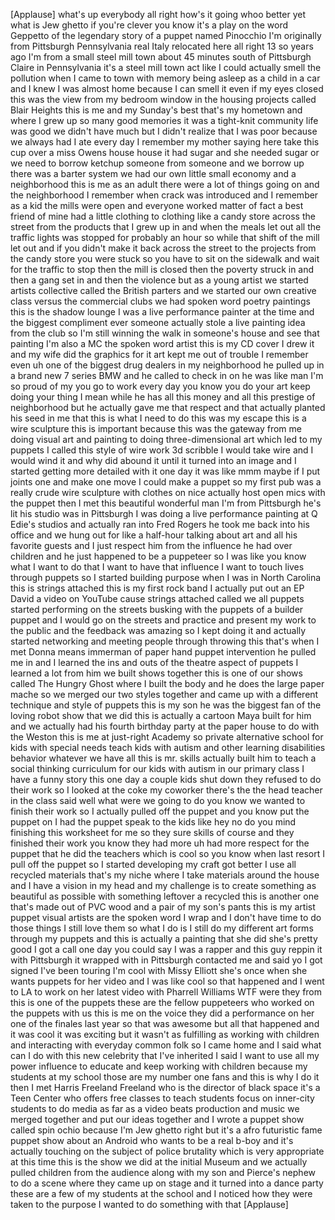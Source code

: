 
[Applause]
what&#39;s up everybody all right how&#39;s it
going
whoo better yet what is Jew ghetto if
you&#39;re clever you know it&#39;s a play on
the word Geppetto of the legendary story
of a puppet named Pinocchio
I&#39;m originally from Pittsburgh
Pennsylvania real Italy relocated here
all right 13 so years ago I&#39;m from a
small steel mill town about 45 minutes
south of Pittsburgh Claire in
Pennsylvania it&#39;s a steel mill town act
like I could actually smell the
pollution when I came to town with
memory being asleep as a child in a car
and I knew I was almost home because I
can smell it even if my eyes closed this
was the view from my bedroom window in
the housing projects called Blair
Heights this is me and my Sunday&#39;s best
that&#39;s my hometown and where I grew up
so many good memories it was a
tight-knit community life was good we
didn&#39;t have much but I didn&#39;t realize
that I was poor because we always had I
ate every day I remember my mother
saying here take this cup over a miss
Owens house house it had sugar and she
needed sugar or we need to borrow
ketchup someone from someone and we
borrow up there was a barter system we
had our own little small economy and a
neighborhood this is me as an adult
there were a lot of things going on and
the neighborhood I remember when crack
was introduced and I remember as a kid
the mills were open and everyone worked
matter of fact a best friend of mine had
a little clothing
to clothing like a candy store across
the street from the products that I grew
up in and when the meals let out all the
traffic lights was stopped for probably
an hour so while that shift of the mill
let out and if you didn&#39;t make it back
across the street to the projects from
the candy store you were stuck so you
have to sit on the sidewalk and wait for
the traffic to stop then the mill is
closed then the poverty struck in and
then a gang set in and then the violence
but as a young artist we started artists
collective called the British parters
and we started our own creative class
versus the commercial clubs we had
spoken word poetry paintings this is the
shadow lounge I was a live performance
painter at the time and the biggest
compliment ever someone actually stole a
live painting idea from the club so I&#39;m
still winning the walk in someone&#39;s
house and see that painting I&#39;m also a
MC the spoken word artist this is my CD
cover I drew it and my wife did the
graphics for it art kept me out of
trouble I remember even uh one of the
biggest drug dealers in my neighborhood
he pulled up in a brand new 7 series BMW
and he called to check in on he was like
man I&#39;m so proud of my you go to work
every day you know you do your art keep
doing your thing I mean while he has all
this money and all this prestige of
neighborhood but he actually gave me
that respect and that actually planted
his seed in me that this is what I need
to do this was my escape this is a wire
sculpture this is important because this
was the gateway from me doing visual art
and painting to doing three-dimensional
art which led to my puppets I called
this style of wire work 3d scribble I
would take wire and I would wind it and
why did abound it
until it turned into an image and I
started getting more detailed with it
one day it was like mmm maybe if I put
joints one and make one move I could
make a puppet
so my first pub was a really crude wire
sculpture with clothes on nice actually
host open mics with the puppet then I
met this beautiful wonderful man I&#39;m
from Pittsburgh he&#39;s lit his studio was
in Pittsburgh I was doing a live
performance painting at Q Edie&#39;s studios
and actually ran into Fred Rogers he
took me back into his office and we hung
out for like a half-hour talking about
art and all his favorite guests and I
just respect him from the influence he
had over children and he just happened
to be a puppeteer so I was like you know
what I want to do that I want to have
that influence I want to touch lives
through puppets so I started building
purpose when I was in North Carolina
this is strings attached this is my
first rock band I actually put out an EP
David a video on YouTube cause strings
attached called we all puppets started
performing on the streets busking with
the puppets of a builder puppet and I
would go on the streets and practice and
present my work to the public and the
feedback was amazing so I kept doing it
and actually started networking and
meeting people through throwing this
that&#39;s when I met Donna means immerman
of paper hand puppet intervention he
pulled me in and I learned the ins and
outs of the theatre aspect of puppets I
learned a lot from him we built shows
together this is one of our shows called
The Hungry Ghost where I built the body
and he does the large paper mache so we
merged our two styles together and came
up with a different technique and style
of puppets this is my son he was the
biggest fan of the loving robot show
that we did this is actually a cartoon
Maya built for him and we actually had
his fourth birthday party at the paper
house to do with the
Weston this is me at just-right Academy
so private alternative school for kids
with special needs teach kids with
autism and other learning disabilities
behavior whatever we have all this is
mr. skills actually built him to teach a
social thinking curriculum for our kids
with autism in our primary class I have
a funny story this one day a couple kids
shut down they refused to do their work
so I looked at the coke my coworker
there&#39;s the the head teacher in the
class said well what were we going to do
you know we wanted to finish their work
so I actually pulled off the puppet and
you know put the puppet on I had the
puppet speak to the kids like hey no do
you mind finishing this worksheet for me
so they sure skills of course and they
finished their work you know they had
more uh had more respect for the puppet
that he did the teachers which is cool
so you know when last resort I pull off
the puppet so I started developing my
craft got better I use all recycled
materials that&#39;s my niche where I take
materials around the house and I have a
vision in my head and my challenge is to
create something as beautiful as
possible with something leftover a
recycled this is another one that&#39;s made
out of PVC wood and a pair of my son&#39;s
pants this is my artist puppet visual
artists are the spoken word I wrap and I
don&#39;t have time to do those things I
still love them so what I do is I still
do my different art forms through my
puppets and this is actually a painting
that she did
she&#39;s pretty good I got a call one day
you could say I was a rapper and this
guy reppin it with Pittsburgh it wrapped
with in Pittsburgh contacted me and said
yo I got signed I&#39;ve been touring I&#39;m
cool with Missy Elliott she&#39;s once when
she wants puppets for her video and I
was like cool so that happened and I
went to LA to work on her latest video
with Pharrell Williams WTF were they
from this is one of the puppets these
are the fellow puppeteers who worked on
the puppets with us this is me on the
voice they did a performance on her one
of the finales last year so that was
awesome
but all that happened and it was cool it
was exciting but it wasn&#39;t as fulfilling
as working with children and interacting
with everyday common folk so I came home
and I said what can I do with this new
celebrity that I&#39;ve inherited I said I
want to use all my power influence to
educate and keep working with children
because my students at my school
those are my number one fans and this is
why I do it then I met Harris Freeland
Freeland who is the director of black
space it&#39;s a Teen Center who offers free
classes to teach students focus on
inner-city students to do media as far
as a video beats production and music we
merged together and put our ideas
together and I wrote a puppet show
called spin ochio
because I&#39;m Jew ghetto right but it&#39;s a
afro futuristic fame puppet show about
an Android who wants to be a real b-boy
and it&#39;s actually touching on the
subject of police brutality which is
very appropriate at this time this is
the show we did at the initial Museum
and we actually pulled children from
the audience along with my son and
Pierce&#39;s nephew to do a scene where they
came up on stage and it turned into a
dance party these are a few of my
students at the school and I noticed how
they were taken to the purpose I wanted
to do something with that
[Applause]
